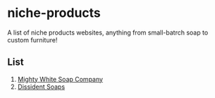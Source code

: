 # niche-products
A list of niche products websites, anything from small-batrch soap to custom furniture!

## List

1. [Mighty White Soap Company](https://www.mightywhitesoapco.com/)
2. [Dissident Soaps](https://dissidentsoaps.com/) 
